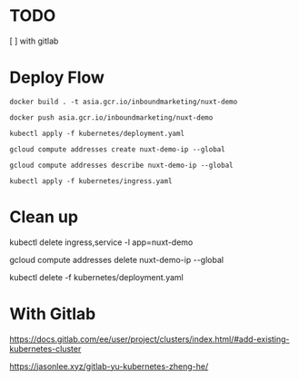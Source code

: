 # TODO

[ ] with gitlab

# Deploy Flow

`docker build . -t asia.gcr.io/inboundmarketing/nuxt-demo`

`docker push asia.gcr.io/inboundmarketing/nuxt-demo`

`kubectl apply -f kubernetes/deployment.yaml`

`gcloud compute addresses create nuxt-demo-ip --global`

`gcloud compute addresses describe nuxt-demo-ip --global`

`kubectl apply -f kubernetes/ingress.yaml`

# Clean up

kubectl delete ingress,service -l app=nuxt-demo

gcloud compute addresses delete nuxt-demo-ip --global

kubectl delete -f kubernetes/deployment.yaml

# With Gitlab

https://docs.gitlab.com/ee/user/project/clusters/index.html/#add-existing-kubernetes-cluster

https://jasonlee.xyz/gitlab-yu-kubernetes-zheng-he/
